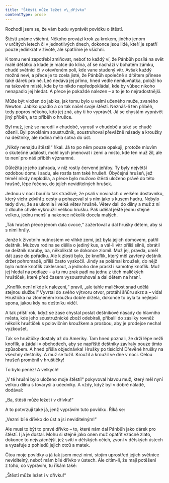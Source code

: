 ```yaml
---
title: "Štěstí může ležet v\_dřívku"
contentType: prose
---
```


<section>

Rozhodl jsem se, že vám budu vyprávět povídku o štěstí.

Štěstí známe všichni. Někoho provází krok za krokem, jiného jenom v určitých letech či v jednotlivých dnech, dokonce jsou lidé, kteří je spatří pouze jedinkrát v životě, ale spatříme je všichni.

K tomu není zapotřebí zmiňovat, neboť to každý ví, že Pánbůh posílá na svět malé děťátko a klade je matce do klína, ať se nachází v bohatém zámku, chudé světnici či v otevřeném poli, kde vane studený vítr. Avšak každý možná neví, a přece je to zcela jisté, že Pánbůh společně s dítětem přinese také dárek pro ně. Leč nedává jej přímo, hned vedle nemluvňátka, položí ho na takovém místě, kde by to nikdo nepředpokládal, kde by vůbec nikoho nenapadlo jej hledat. A přece je pokaždé nalezen – a to je to nejradostnější.

Může být vložen do jablka, jak tomu bylo u velmi učeného muže, zvaného Newton. Jablko upadlo a on tak našel svoje štěstí. Neznáš-li ten příběh, tedy popros někoho, kdo jej zná, aby ti ho vyprávěl. Já se chystám vyprávět jiný příběh, a to příběh o hrušce.

Byl muž, jenž se narodil v chudobě, vyrostl v chudobě a také se chudě oženil. Byl povoláním soustružník, soustruhoval převážně násady a kroužky na deštníky, ale rodina měla sotva do úst.

„Nikdy nenajdu štěstí!“ říkal. Já to po něm pouze opakuji, protože mluvím o skutečné události, mohl bych jmenovat i zemi a místo, kde ten muž žil, ale to není pro náš příběh významné.

Důležitá je jeho zahrada, v níž rostly červené jeřáby. Ty byly největší ozdobou domu i sadu, ale rostla tam také hrušeň. Obyčejná hrušeň, jež téměř nikdy neplodila, a přece bylo mužovo štěstí uloženo právě do této hrušně, lépe řečeno, do jejích neviditelných hrušek.

Jednou v noci bouřilo tak strašlivě, že psali v novinách o velkém dostavníku, který vichr zdvihl z cesty a pohazoval si s ním jako s kusem hadru. Nebylo tedy divu, že se ulomila i velká větev hrušně. Větev dali do dílny a muž z ní z dlouhé chvíle vykroužil velikou hrušku. Pak udělal ještě jednu stejně velkou, jednu menší a nakonec několik docela malých.

„Tak hrušeň přece jenom dala ovoce,“ zažertoval a dal hrušky dětem, aby si s nimi hrály.

Jenže k životním nutnostem ve vlhké zemi, jež byla jejich domovem, patřil deštník. Mužova rodina se dělila o jediný kus, a vál-li vítr příliš silně, obrátil se deštník naruby, ba, několikrát se dokonce zlomil. Muž jej, pravda, uměl dát zase do pořádku. Ale k zlosti bylo, že knoflík, který měl zavřený deštník držet pohromadě, příliš často vyskočil. Jindy se polámal kroužek, do nějž bylo nutné knoflík zaklesnout, a jednoho dne praskl i samotný knoflík. Muž jej hledal na podlaze – a tu mu zrak padl na jednu z těch maličkých hruštiček, které před časem vysoustruhoval a dal dětem na hraní.

„Knoflík není nikde k nalezení,“ pravil, „ale tahle maličkost snad udělá stejnou službu!“ Vyvrtal do svého výtvoru otvor, protáhl šňůru skrz a – vida! Hruštička na zlomeném kroužku dobře držela, dokonce to byla ta nejlepší spona, jakou kdy na deštníku viděl.

A tak příští rok, když se zase chystal poslat deštníkové násady do hlavního města, kde jeho soustružnické zboží odebírali, přibalil do zásilky rovněž několik hruštiček s polovičním kroužkem a prosbou, aby je prodejce nechal vyzkoušet.

Tak se hruštičky dostaly až do Ameriky. Tam hned poznali, že drží lépe nežli knoflík, a žádali v obchodech, aby se napříště deštníky zavíraly pouze tímto způsobem. A hned přišla objednávka! Hrušky po tisících! Dřevěné hrušky na všechny deštníky. A muž se tužil. Kroužil a kroužil ve dne v noci. Celou hrušeň proměnil v hruštičky!

To bylo peněz! A velkých!

„V té hrušni bylo uloženo moje štěstí!“ pokyvoval hlavou muž, který měl nyní velkou dílnu s tovaryši a učedníky. A vždy, když byl v dobré náladě, dodával:

„Ba, štěstí může ležet i v dřívku!“

A to potvrzuji také já, jenž vyprávím tuto povídku. Říká se:

„Vezmi bílé dřívko do úst a jsi neviditelným!“

Ale musí to být to pravé dřívko – to, které nám dal Pánbůh jako dárek pro štěstí. I já je dostal. Mohu si stejně jako onen muž opatřit vzácné zlato, dokonce to nejvzácnější, jež svítí v dětských očích, zvoní v dětských ústech a vyzařuje z pohledů jejich otců a matek.

Čtou moje povídky a já tak jsem mezi nimi, stojím uprostřed jejich světnice neviditelný, neboť mám bílé dřívko v ústech. Ale cítím-li, že mají potěšení z toho, co vyprávím, tu říkám také:

„Štěstí může ležet i v dřívku!“

</section>
